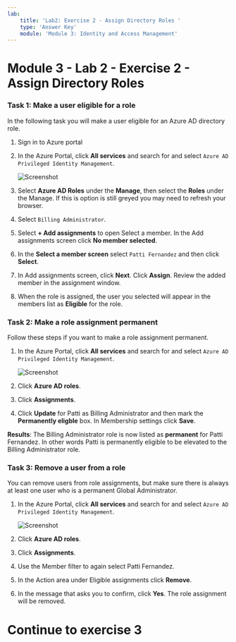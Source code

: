 ```yaml
---
lab:
    title: 'Lab2: Exercise 2 - Assign Directory Roles '
    type: 'Answer Key'
    module: 'Module 3: Identity and Access Management'
---
```


# Module 3 - Lab 2 - Exercise 2 - Assign Directory Roles


### Task 1:  Make a user eligible for a role


In the following task you will make  a user eligible for an Azure AD directory role.


1.  Sign in to Azure portal

1.  In the Azure Portal, click **All services** and search for and select `Azure AD Privileged Identity Management`.

     ![Screenshot](../Media/a52510a3-b2a2-4b21-91a8-ee7f34b39a72.png)

1.  Select **Azure AD Roles** under the **Manage**, then select the **Roles** under the Manage. If this is option is still greyed you may need to refresh your browser.

1.  Select `Billing Administrator`.

1.  Select **+ Add assignments** to open Select a member. In the Add assignments screen click **No member selected**.

1.  In the **Select a member screen** select `Patti Fernandez` and then click **Select**.

1.  In Add assignments screen, click **Next**. Click **Assign**.  Review the added member in the assignment window.

1.  When the role is assigned, the user you selected will appear in the members list as **Eligible** for the role. 


### Task 2: Make a role assignment permanent


Follow these steps if you want to make a role assignment permanent.



1.  In the Azure Portal, click **All services** and search for and select `Azure AD Privileged Identity Management`.

     ![Screenshot](../Media/a52510a3-b2a2-4b21-91a8-ee7f34b39a72.png)

1.  Click **Azure AD roles**.

1.  Click **Assignments**.
 
1.  Click **Update** for Patti as Billing Administrator and then mark the **Permanently eligble** box.  In Membership settings click **Save**.

**Results**: The Billing Administrator role is now listed as **permanent** for Patti Fernandez.  In other words Patti is permanently eligible to be elevated to the Billing Administrator role.


### Task 3: Remove a user from a role


You can remove users from role assignments, but make sure there is always at least one user who is a permanent Global Administrator.



1.  In the Azure Portal, click **All services** and search for and select `Azure AD Privileged Identity Management`.

     ![Screenshot](../Media/a52510a3-b2a2-4b21-91a8-ee7f34b39a72.png)

1.  Click **Azure AD roles**.

1.  Click **Assignments**.

1.  Use the Member filter to again select Patti Fernandez.
 
1.  In the Action area under Eligible assignments click **Remove**.
 
1.  In the message that asks you to confirm, click **Yes**. The role assignment will be removed.


# Continue to exercise 3
